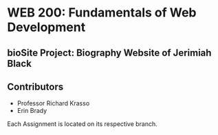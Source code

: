 <h1>WEB 200: Fundamentals of Web Development</h1>
<h2>bioSite Project: Biography Website of Jerimiah Black</h2>
<h2>Contributors</h2>
<ul>
    <li>Professor Richard Krasso</li>
    <li>Erin Brady</li>
</ul>
<p>Each Assignment is located on its respective branch.</p>

